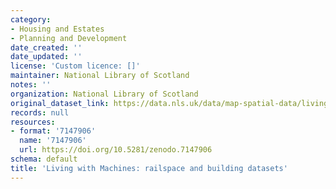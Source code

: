 ```yaml
---
category:
- Housing and Estates
- Planning and Development
date_created: ''
date_updated: ''
license: 'Custom licence: []'
maintainer: National Library of Scotland
notes: ''
organization: National Library of Scotland
original_dataset_link: https://data.nls.uk/data/map-spatial-data/living-with-machines-railspace-building/
records: null
resources:
- format: '7147906'
  name: '7147906'
  url: https://doi.org/10.5281/zenodo.7147906
schema: default
title: 'Living with Machines: railspace and building datasets'
---
```

